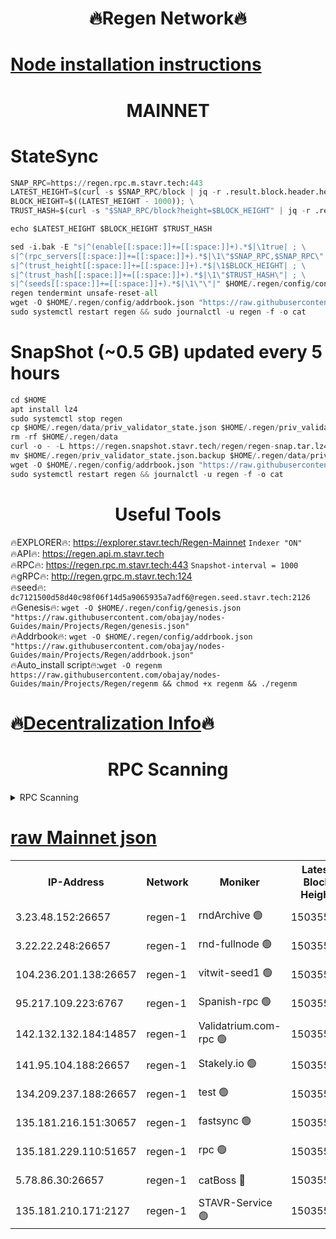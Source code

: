 <h1 align="center"> 🔥Regen Network🔥</h1>

[Node installation instructions](https://github.com/obajay/nodes-Guides/tree/main/Projects/Regen)
=
<h1 align="center"> MAINNET</h1>

# StateSync
```python
SNAP_RPC=https://regen.rpc.m.stavr.tech:443
LATEST_HEIGHT=$(curl -s $SNAP_RPC/block | jq -r .result.block.header.height); \
BLOCK_HEIGHT=$((LATEST_HEIGHT - 1000)); \
TRUST_HASH=$(curl -s "$SNAP_RPC/block?height=$BLOCK_HEIGHT" | jq -r .result.block_id.hash)

echo $LATEST_HEIGHT $BLOCK_HEIGHT $TRUST_HASH

sed -i.bak -E "s|^(enable[[:space:]]+=[[:space:]]+).*$|\1true| ; \
s|^(rpc_servers[[:space:]]+=[[:space:]]+).*$|\1\"$SNAP_RPC,$SNAP_RPC\"| ; \
s|^(trust_height[[:space:]]+=[[:space:]]+).*$|\1$BLOCK_HEIGHT| ; \
s|^(trust_hash[[:space:]]+=[[:space:]]+).*$|\1\"$TRUST_HASH\"| ; \
s|^(seeds[[:space:]]+=[[:space:]]+).*$|\1\"\"|" $HOME/.regen/config/config.toml
regen tendermint unsafe-reset-all
wget -O $HOME/.regen/config/addrbook.json "https://raw.githubusercontent.com/obajay/nodes-Guides/main/Projects/Regen/addrbook.json"
sudo systemctl restart regen && sudo journalctl -u regen -f -o cat
```
# SnapShot (~0.5 GB) updated every 5 hours
```python
cd $HOME
apt install lz4
sudo systemctl stop regen
cp $HOME/.regen/data/priv_validator_state.json $HOME/.regen/priv_validator_state.json.backup
rm -rf $HOME/.regen/data
curl -o - -L https://regen.snapshot.stavr.tech/regen/regen-snap.tar.lz4 | lz4 -c -d - | tar -x -C $HOME/.regen --strip-components 2
mv $HOME/.regen/priv_validator_state.json.backup $HOME/.regen/data/priv_validator_state.json
wget -O $HOME/.regen/config/addrbook.json "https://raw.githubusercontent.com/obajay/nodes-Guides/main/Projects/Regen/addrbook.json"
sudo systemctl restart regen && journalctl -u regen -f -o cat
```

 <h1 align="center"> Useful Tools</h1>

🔥EXPLORER🔥:     https://explorer.stavr.tech/Regen-Mainnet        `Indexer "ON"` \
🔥API🔥:          https://regen.api.m.stavr.tech \
🔥RPC🔥:          https://regen.rpc.m.stavr.tech:443              `Snapshot-interval = 1000` \
🔥gRPC🔥:         http://regen.grpc.m.stavr.tech:124 \
🔥seed🔥:      `dc7121500d58d40c98f06f14d5a9065935a7adf6@regen.seed.stavr.tech:2126` \
🔥Genesis🔥:   `wget -O $HOME/.regen/config/genesis.json "https://raw.githubusercontent.com/obajay/nodes-Guides/main/Projects/Regen/genesis.json"` \
🔥Addrbook🔥:  `wget -O $HOME/.regen/config/addrbook.json "https://raw.githubusercontent.com/obajay/nodes-Guides/main/Projects/Regen/addrbook.json"` \
🔥Auto_install script🔥:`wget -O regenm https://raw.githubusercontent.com/obajay/nodes-Guides/main/Projects/Regen/regenm && chmod +x regenm && ./regenm`

🔥[Decentralization Info](https://github.com/obajay/StateSync-snapshots/tree/main/Projects/Regen/Decentralization)🔥
=
<h1 align="center"> RPC Scanning</h1>

<details>
<summary>RPC Scanning</summary>

<h2 align="center"> We scan nodes in real time every 4 hours. And we provide the final result of RPC endpoints.
We cannot influence the operation of these nodes in any way. </h2>


```python
If Voting Power is higher than 0 --> then the Node is a validator of the network and may be subject to attack and be a potential threat to the chain.
```
```python
We marked such validators with a red symbol
```

</details>

[raw Mainnet json](https://rpc-check.regenm.stavr.tech/regenm/rpc-regenm-result.json)
=


<table><tr><th>IP-Address</th><th>Network</th><th>Moniker</th><th>Latest Block Height</th><th>Earliest Block Height</th><th>Catching Up</th><th>Tx Index</th><th>Voting Power</th><th>Scan Time</th></tr><tr><td>3.23.48.152:26657</td><td>regen-1</td><td>rndArchive 🟢</td><td>15035572</td><td>1</td><td>False</td><td>on</td><td>0</td><td>2024-03-08T21:31:22.691132537UTC</td></tr><tr><td>3.22.22.248:26657</td><td>regen-1</td><td>rnd-fullnode 🟢</td><td>15035570</td><td>4134001</td><td>False</td><td>on</td><td>0</td><td>2024-03-08T21:31:09.780937195UTC</td></tr><tr><td>104.236.201.138:26657</td><td>regen-1</td><td>vitwit-seed1 🟢</td><td>15035556</td><td>8943001</td><td>False</td><td>on</td><td>0</td><td>2024-03-08T21:29:50.628305069UTC</td></tr><tr><td>95.217.109.223:6767</td><td>regen-1</td><td>Spanish-rpc 🟢</td><td>15035582</td><td>10068001</td><td>False</td><td>on</td><td>0</td><td>2024-03-08T21:32:23.666016148UTC</td></tr><tr><td>142.132.132.184:14857</td><td>regen-1</td><td>Validatrium.com-rpc 🟢</td><td>15035583</td><td>11175001</td><td>False</td><td>on</td><td>0</td><td>2024-03-08T21:32:25.957955087UTC</td></tr><tr><td>141.95.104.188:26657</td><td>regen-1</td><td>Stakely.io 🟢</td><td>15035566</td><td>13442501</td><td>False</td><td>on</td><td>0</td><td>2024-03-08T21:30:48.518293671UTC</td></tr><tr><td>134.209.237.188:26657</td><td>regen-1</td><td>test 🟢</td><td>15035589</td><td>13992001</td><td>False</td><td>on</td><td>0</td><td>2024-03-08T21:33:05.694633539UTC</td></tr><tr><td>135.181.216.151:30657</td><td>regen-1</td><td>fastsync 🟢</td><td>15035574</td><td>14457001</td><td>False</td><td>off</td><td>0</td><td>2024-03-08T21:31:36.038034505UTC</td></tr><tr><td>135.181.229.110:51657</td><td>regen-1</td><td>rpc 🟢</td><td>15035565</td><td>14844001</td><td>False</td><td>on</td><td>0</td><td>2024-03-08T21:30:39.473374169UTC</td></tr><tr><td>5.78.86.30:26657</td><td>regen-1</td><td>catBoss 🔴</td><td>15035594</td><td>14962001</td><td>False</td><td>on</td><td>9022530806</td><td>2024-03-08T21:33:31.835939196UTC</td></tr><tr><td>135.181.210.171:2127</td><td>regen-1</td><td>STAVR-Service 🟢</td><td>15035597</td><td>15034001</td><td>False</td><td>on</td><td>0</td><td>2024-03-08T21:33:48.509903984UTC</td></tr></table>